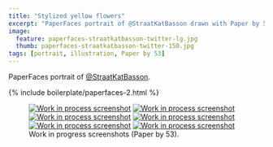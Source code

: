 ```yaml
---
title: "Stylized yellow flowers"
excerpt: "PaperFaces portrait of @StraatKatBasson drawn with Paper by 53 on an iPad."
image: 
  feature: paperfaces-straatkatbasson-twitter-lg.jpg
  thumb: paperfaces-straatkatbasson-twitter-150.jpg
tags: [portrait, illustration, Paper by 53]
---
```


PaperFaces portrait of <a href="http://twitter.com/StraatKatBasson">@StraatKatBasson</a>.

{% include boilerplate/paperfaces-2.html %}

<figure class="half">
	<a href="{{ site.url }}/assets/images/paperfaces-straatkatbasson-process-1-lg.jpg"><img src="{{ site.url }}/assets/images/paperfaces-straatkatbasson-process-1-600.jpg" alt="Work in process screenshot"></a>
	<a href="{{ site.url }}/assets/images/paperfaces-straatkatbasson-process-2-lg.jpg"><img src="{{ site.url }}/assets/images/paperfaces-straatkatbasson-process-2-600.jpg" alt="Work in process screenshot"></a>
	<a href="{{ site.url }}/assets/images/paperfaces-straatkatbasson-process-3-lg.jpg"><img src="{{ site.url }}/assets/images/paperfaces-straatkatbasson-process-3-600.jpg" alt="Work in process screenshot"></a>
	<a href="{{ site.url }}/assets/images/paperfaces-straatkatbasson-process-4-lg.jpg"><img src="{{ site.url }}/assets/images/paperfaces-straatkatbasson-process-4-600.jpg" alt="Work in process screenshot"></a>
	<a href="{{ site.url }}/assets/images/paperfaces-straatkatbasson-process-5-lg.jpg"><img src="{{ site.url }}/assets/images/paperfaces-straatkatbasson-process-5-600.jpg" alt="Work in process screenshot"></a>
	<a href="{{ site.url }}/assets/images/paperfaces-straatkatbasson-process-6-lg.jpg"><img src="{{ site.url }}/assets/images/paperfaces-straatkatbasson-process-6-600.jpg" alt="Work in process screenshot"></a>
	<figcaption>Work in progress screenshots (Paper by 53).</figcaption>
</figure>
